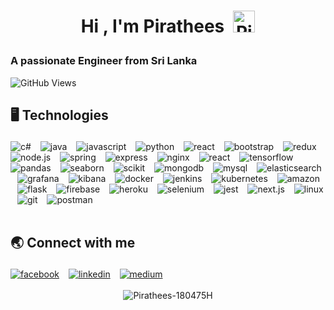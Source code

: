<!--START_SECTION:TITLE-->
# <p align = center>Hi , I'm Pirathees&ensp;<img src="https://media.giphy.com/media/hvRJCLFzcasrR4ia7z/giphy.gif" alt= "Pirathees-180475H" width="35"></p>
<!--END_SECTION:TITLE-->

<!--START_SECTION:SUBTITLE-->
### <p align = left>A passionate Engineer from Sri Lanka</p>
<!--END_SECTION:SUBTITLE-->
![GitHub Views](https://komarev.com/ghpvc/?username=Pirathees-180475H)

<!--START_SECTION:SKILL-->
## <p align = left> 🖥️ 	Technologies </p>
<div align = left>
<img src="https://img.shields.io/badge/c%23-%23178600.svg?style=flat&logo=c-sharp&logoColor=white" alt=c# /> 
                &ensp;
<img src="https://img.shields.io/badge/java-%23b07219.svg?style=flat&logo=java&logoColor=white" alt=java /> 
                &ensp;
<img src="https://img.shields.io/badge/javascript-%23f1e05a.svg?style=flat&logo=javascript&logoColor=white" alt=javascript /> 
                &ensp;
<img src="https://img.shields.io/badge/python-%233572A5.svg?style=flat&logo=python&logoColor=white" alt=python /> 
                &ensp;
<img src="https://img.shields.io/badge/react-%2361dbfb.svg?style=flat&logo=react&logoColor=white" alt=react /> 
                &ensp;
<img src="https://img.shields.io/badge/bootstrap-%23553c7b.svg?style=flat&logo=bootstrap&logoColor=white" alt=bootstrap /> 
                &ensp;
<img src="https://img.shields.io/badge/redux-%236b12c4.svg?style=flat&logo=redux&logoColor=white" alt=redux /> 
                &ensp;
<img src="https://img.shields.io/badge/node.js-%233c873a.svg?style=flat&logo=node.js&logoColor=white" alt=node.js /> 
                &ensp;
<img src="https://img.shields.io/badge/spring-%2358ab49.svg?style=flat&logo=spring&logoColor=white" alt=spring /> 
                &ensp;
<img src="https://img.shields.io/badge/express-%23626361.svg?style=flat&logo=express&logoColor=white" alt=express /> 
                &ensp;
<img src="https://img.shields.io/badge/nginx-%23009639.svg?style=flat&logo=nginx&logoColor=white" alt=nginx /> 
                &ensp;
<img src="https://img.shields.io/badge/react native-%2361dbfb.svg?style=flat&logo=react native&logoColor=white" alt=react native /> 
                &ensp;
<img src="https://img.shields.io/badge/tensorflow-%23FFA800.svg?style=flat&logo=tensorflow&logoColor=white" alt=tensorflow /> 
                &ensp;
<img src="https://img.shields.io/badge/pandas-%230b0638.svg?style=flat&logo=pandas&logoColor=white" alt=pandas /> 
                &ensp;
<img src="https://img.shields.io/badge/seaborn-%234455ad.svg?style=flat&logo=seaborn&logoColor=white" alt=seaborn /> 
                &ensp;
<img src="https://img.shields.io/badge/scikit learn-%232b6fc2.svg?style=flat&logo=scikit learn&logoColor=white" alt=scikit learn /> 
                &ensp;
<img src="https://img.shields.io/badge/mongodb-%234db33d.svg?style=flat&logo=mongodb&logoColor=white" alt=mongodb /> 
                &ensp;
<img src="https://img.shields.io/badge/mysql-%2300758f.svg?style=flat&logo=mysql&logoColor=white" alt=mysql /> 
                &ensp;
<img src="https://img.shields.io/badge/elasticsearch-%232f9e76.svg?style=flat&logo=elasticsearch&logoColor=white" alt=elasticsearch /> 
                &ensp;
<img src="https://img.shields.io/badge/grafana-%23f58822.svg?style=flat&logo=grafana&logoColor=white" alt=grafana /> 
                &ensp;
<img src="https://img.shields.io/badge/kibana-%23cc2bb4.svg?style=flat&logo=kibana&logoColor=white" alt=kibana /> 
                &ensp;
<img src="https://img.shields.io/badge/docker-%23384d54.svg?style=flat&logo=docker&logoColor=white" alt=docker /> 
                &ensp;
<img src="https://img.shields.io/badge/jenkins-%23335061.svg?style=flat&logo=jenkins&logoColor=white" alt=jenkins /> 
                &ensp;
<img src="https://img.shields.io/badge/kubernetes-%23123786.svg?style=flat&logo=kubernetes&logoColor=white" alt=kubernetes /> 
                &ensp;
<img src="https://img.shields.io/badge/amazon aws-%23FF9900.svg?style=flat&logo=amazon aws&logoColor=white" alt=amazon aws /> 
                &ensp;
<img src="https://img.shields.io/badge/flask-%23444444.svg?style=flat&logo=flask&logoColor=white" alt=flask /> 
                &ensp;
<img src="https://img.shields.io/badge/firebase-%23FFA000.svg?style=flat&logo=firebase&logoColor=white" alt=firebase /> 
                &ensp;
<img src="https://img.shields.io/badge/heroku-%236762a6.svg?style=flat&logo=heroku&logoColor=white" alt=heroku /> 
                &ensp;
<img src="https://img.shields.io/badge/selenium-%2323a30a.svg?style=flat&logo=selenium&logoColor=white" alt=selenium /> 
                &ensp;
<img src="https://img.shields.io/badge/jest-%236b345a.svg?style=flat&logo=jest&logoColor=white" alt=jest /> 
                &ensp;
<img src="https://img.shields.io/badge/next.js-%23262526.svg?style=flat&logo=next.js&logoColor=white" alt=next.js /> 
                &ensp;
<img src="https://img.shields.io/badge/linux-%23ffcc33.svg?style=flat&logo=linux&logoColor=white" alt=linux /> 
                &ensp;
<img src="https://img.shields.io/badge/git-%23f1502f.svg?style=flat&logo=git&logoColor=white" alt=git /> 
                &ensp;
<img src="https://img.shields.io/badge/postman-%23ef5b25.svg?style=flat&logo=postman&logoColor=white" alt=postman /> 
                &ensp;
</div>
<!--END_SECTION:SKILL--><br/>

<!--START_SECTION:SOCIAL-->
## <p align = left> 🌏 	Connect with me </p>
<div align = left>
<a href=https://facebook.com/kamalanathan.pirathees/ ><img src="https://img.shields.io/badge/facebook-https://www.facebook.com/kamalanathan.pirathees/-%230165E1.svg?style=flat&logo=facebook&logoColor=white" 
                alt=facebook /></a> &ensp;
<a href=https://www.linkedin.com/in/pirathees-kamalanathan/ ><img src="https://img.shields.io/badge/linkedin-https://www.linkedin.com/in/pirathees--kamalanathan/-%230072b1.svg?style=flat&logo=linkedin&logoColor=white" 
                alt=linkedin /></a> &ensp;
<a href=https://pirathees.medium.com/                ><img src="https://img.shields.io/badge/medium-@https://pirathees.medium.com/               -%231c1c1f.svg?style=flat&logo=medium&logoColor=white" 
                alt=medium /></a> &ensp;
</div>
<!--END_SECTION:SOCIAL--><br/>

<!--START_SECTION:README-STATS-LANGUAGES-->
<div align = "center">
    <img src = "https://github-readme-stats.vercel.app/api/top-langs/?username=Pirathees-180475H&langs_count=8&layout=compact&theme=default&hide_border=false" alt = "Pirathees-180475H"/> 
</div>
<!--END_SECTION:README-STATS-LANGUAGES--><br/>


<!-- Created with CreateME profile readme generator-->
